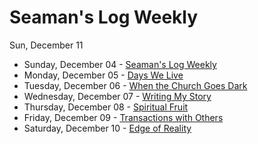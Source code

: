 # Seaman's Log Weekly 

Sun, December 11


* Sunday, December 04 - [Seaman's Log Weekly ](12-04)
* Monday, December 05 - [Days We Live](12-05)
* Tuesday, December 06 - [When the Church Goes Dark](12-06)
* Wednesday, December 07 - [Writing My Story](12-07)
* Thursday, December 08 - [Spiritual Fruit](12-08)
* Friday, December 09 - [Transactions with Others](12-09)
* Saturday, December 10 - [Edge of Reality](12-10)

